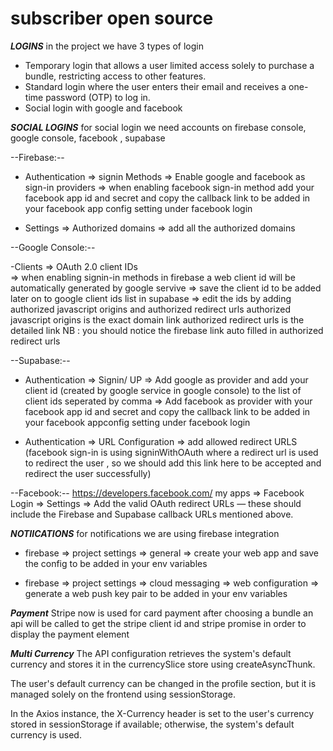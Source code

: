 # subscriber open source

**_LOGINS_**
in the project we have 3 types of login

- Temporary login that allows a user limited access solely to purchase a bundle, restricting access to other features.
- Standard login where the user enters their email and receives a one-time password (OTP) to log in.
- Social login with google and facebook

**_SOCIAL LOGINS_**
for social login we need accounts on firebase console, google console, facebook , supabase

--Firebase:--

- Authentication => signin Methods
  => Enable google and facebook as sign-in providers
  => when enabling facebook sign-in method add your facebook app id and secret and copy the callback link to be added in your facebook app config setting under facebook login

- Settings => Authorized domains
  => add all the authorized domains

--Google Console:--

-Clients => OAuth 2.0 client IDs  
 => when enabling signin-in methods in firebase a web client id will be automatically generated by google servive
=> save the client id to be added later on to google client ids list in supabase
=> edit the ids by adding authorized javascript origins and authorized redirect urls
authorized javascript origins is the exact domain link
authorized redirect urls is the detailed link
NB : you should notice the firebase link auto filled in authorized redirect urls

--Supabase:--

- Authentication => Signin/ UP
  => Add google as provider and add your client id (created by google service in google console) to the list of client ids seperated by comma
  => Add facebook as provider with your facebook app id and secret and copy the callback link to be added in your facebook appconfig setting under facebook login

- Authentication => URL Configuration
  => add allowed redirect URLS (facebook sign-in is using signinWithOAuth where a redirect url is used to redirect the user ,
  so we should add this link here to be accepted and redirect the user successfully)

--Facebook:--
https://developers.facebook.com/
my apps => Facebook Login => Settings
=> Add the valid OAuth redirect URLs — these should include the Firebase and Supabase callback URLs mentioned above.

**_NOTIICATIONS_**
for notifications we are using firebase integration

- firebase => project settings => general
  => create your web app and save the config to be added in your env variables

- firebase => project settings => cloud messaging => web configuration
  => generate a web push key pair to be added in your env variables

**_Payment_**
Stripe now is used for card payment
after choosing a bundle an api will be called to get the stripe client id and stripe promise in order to display the payment element

**_Multi Currency_**
The API configuration retrieves the system's default currency and stores it in the currencySlice store using createAsyncThunk.

The user's default currency can be changed in the profile section, but it is managed solely on the frontend using sessionStorage.

In the Axios instance, the X-Currency header is set to the user's currency stored in sessionStorage if available; otherwise, the system's default currency is used.
